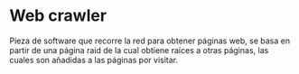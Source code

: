 # Web crawler
Pieza de software que recorre la red para obtener páginas web, se basa en partir de una página raid de la cual obtiene raíces a otras páginas, las cuales son añadidas a las páginas por visitar.